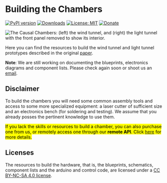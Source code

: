 # Building the Chambers

[![PyPI version](https://badge.fury.io/py/causalchamber.svg)](https://badge.fury.io/py/causalchamber)
[![Downloads](https://static.pepy.tech/badge/causalchamber)](https://pepy.tech/project/causalchamber)
[![License: MIT](https://img.shields.io/badge/License-MIT-yellow.svg)](https://opensource.org/licenses/MIT)
[![Donate](https://img.shields.io/static/v1.svg?logo=Github%20Sponsors&label=donate&message=Github%20Sponsors&color=e874ff)](https://github.com/sponsors/juangamella)

![The Causal Chambers: (left) the wind tunnel, and (right) the light tunnel with the front panel removed to show its interior.](https://causalchamber.s3.eu-central-1.amazonaws.com/downloadables/the_chambers.jpg)

Here you can find the resources to build the wind tunnel and light tunnel prototypes described in the original [paper](https://arxiv.org/pdf/2404.11341.pdf).

**Note**: We are still working on documenting the blueprints, electronics diagrams and component lists. Please check again soon or shoot us an [email](mailto:juangamella@gmail.com).

## Disclaimer

To build the chambers you will need some common assembly tools and access to some more specialized equipment: a laser cutter of sufficient size and an electronics bench (for soldering and testing). We assume that you already posses the pertinent knowledge to use them.

<mark>If you lack the skills or resources to build a chamber, you can also purchase one from us, or remotely access one through our **remote API**. Click [here](https://tally.so/r/wbNe0e) for more details.</mark>

## Licenses

The resources to build the hardware, that is, the blueprints, schematics, component lists and the arduino and control code, are licensed under a [CC BY-NC-SA 4.0 license](https://creativecommons.org/licenses/by-nc-sa/4.0/).


